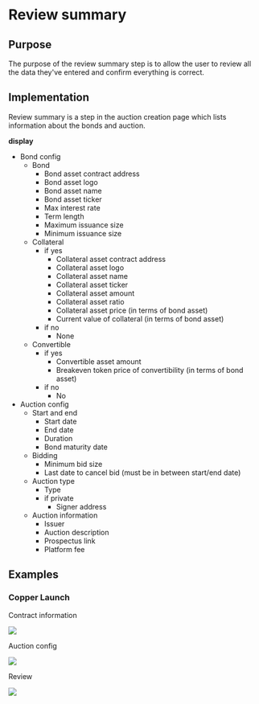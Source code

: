 # Review summary

## Purpose

The purpose of the review summary step is to allow the user to review all the data they've entered and confirm everything is correct.

## Implementation

Review summary is a step in the auction creation page which lists information about the bonds and auction.

**display**

- Bond config
  - Bond
    - Bond asset contract address
    - Bond asset logo
    - Bond asset name
    - Bond asset ticker
    - Max interest rate
    - Term length
    - Maximum issuance size
    - Minimum issuance size
  - Collateral
    - if yes
      - Collateral asset contract address
      - Collateral asset logo
      - Collateral asset name
      - Collateral asset ticker
      - Collateral asset amount
      - Collateral asset ratio
      - Collateral asset price (in terms of bond asset)
      - Current value of collateral (in terms of bond asset)
    - if no
      - None
  - Convertible
    - if yes
      - Convertible asset amount
      - Breakeven token price of convertibility (in terms of bond asset)
    - if no
      - No
- Auction config
  - Start and end
    - Start date
    - End date
    - Duration
    - Bond maturity date
  - Bidding
    - Minimum bid size
    - Last date to cancel bid (must be in between start/end date)
  - Auction type
    - Type
    - if private
      - Signer address
  - Auction information
    - Issuer
    - Auction description
    - Prospectus link
    - Platform fee

## Examples

### Copper Launch

Contract information

![](../../../assets/copper/token_information.png)

Auction config

![](../../../assets/copper/bond_config.png)

Review

![](../../../assets/copper/auction_summary.png)
